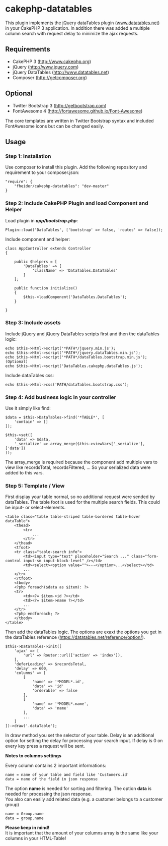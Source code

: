 # cakephp-datatables

This plugin implements the jQuery dataTables plugin (www.datatables.net) in your CakePHP 3 application.
In addition there was added a multiple column search with request delay to minimize the ajax requests.


## Requirements

* CakePHP 3 (http://www.cakephp.org)
* jQuery (http://www.jquery.com)
* jQuery DataTables (http://www.datatables.net)
* Composer (http://getcomposer.org)


## Optional

* Twitter Bootstrap 3 (http://getbootstrap.com)
* FontAwesome 4 (http://fortawesome.github.io/Font-Awesome)

The core templates are written in Twitter Bootstrap syntax and included FontAwesome icons but can be changed easily.


## Usage

### Step 1: Installation

Use composer to install this plugin.
Add the following repository and requirement to your composer.json:

    "require": {
        "fheider/cakephp-datatables": "dev-master"
    }


### Step 2: Include CakePHP Plugin and load Component and Helper

Load plugin in ***app/bootstrap.php***:
    
    Plugin::load('DataTables', ['bootstrap' => false, 'routes' => false]);




Include component and helper: 

    class AppController extends Controller
    {
        
        public $helpers = [
            'DataTables' => [
                'className' => 'DataTables.DataTables'
            ]
        ];
        
        public function initialize()
        {
            $this->loadComponent('DataTables.DataTables');
        }
        
    }

### Step 3: Include assets

Include jQuery and jQuery DataTables scripts first and then the dataTables logic:

    echo $this->Html->script('*PATH*/jquery.min.js');
    echo $this->Html->script('*PATH*/jquery.dataTables.min.js');
    echo $this->Html->script('*PATH*/dataTables.bootstrap.min.js'); (Optional)
    echo $this->Html->script('DataTables.cakephp.dataTables.js');

Include dataTables css:

    echo $this->Html->css('PATH/dataTables.bootstrap.css');


### Step 4: Add business logic in your controller

Use it simply like find:

    $data = $this->DataTables->find('*TABLE*', [
        'contain' => []
    ]);
    
    $this->set([
        'data' => $data,
        '_serialize' => array_merge($this->viewVars['_serialize'], ['data'])
    ]);
    
The array_merge is required because the component add multiple vars to view like recordsTotal, recordsFiltered, ...
So your serialized data were added to this vars.


### Step 5: Template / View

First display your table normal, so no additional request were sended by dataTables.
The table foot is used for the multiple search fields. This could be input- or select-elements.

    <table class="table table-striped table-bordered table-hover dataTable">
        <thead>
            <tr>
                ...
            </tr>
        </thead>
        <tfoot>
        <tr class="table-search info">
            <td><input type="text" placeholder="Search ..." class="form-control input-sm input-block-level" /></td>
            <td><select><option value="">---</option>...</select></td>
            ...
        </tr>
        </tfoot>
        <tbody>
        <?php foreach($data as $item): ?>
        <tr>
            <td><?= $item->id ?></td>
            <td><?= $item->name ?></td>
            ...
        </tr>
        <?php endforeach; ?>
        </tbody>
    </table>
    
    
Then add the dataTables logic.
The options are exaxt the options you get in the dataTables reference (https://datatables.net/reference/option/).

    $this->DataTables->init([
        'ajax' => [
            'url' => Router::url(['action' => 'index']),
        ],
        'deferLoading' => $recordsTotal,
        'delay' => 600,
        'columns' => [
            [
                'name' => '*MODEL*.id',
                'data' => 'id'
                'orderable' => false
            ],
            [
                'name' => '*MODEL*.name',
                'data' => 'name'
            ],
            ...
        ]
    ])->draw('.dataTable');


In draw method you set the selector of your table. Delay is an additional option for setting the delay for processing
your search input. If delay is 0 on every key press a request will be sent.

**Notes to columns settings**

Every column contains 2 important informations: 

    name = name of your table and field like 'Customers.id'
    data = name of the field in json response

The option **name** is needed for sorting and filtering. The option **data** is needed for processing the json response.  
You also can easily add related data (e.g. a customer belongs to a customer group)

    name = Group.name
    data = group.name
    
**Please keep in mind!**  
It is important that the amount of your columns array is the same like your columns in your HTML-Table! 
